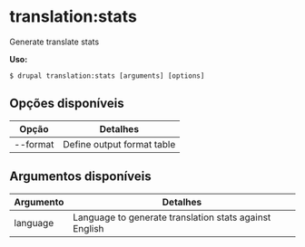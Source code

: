 # translation:stats
Generate translate stats

**Uso:**
```
$ drupal translation:stats [arguments] [options] 
```

## Opções disponíveis
Opção | Detalhes
-------|-------------
--format | Define output format table|markdown

## Argumentos disponíveis
Argumento | Detalhes
---------|-------------
language | Language to generate translation stats against English
